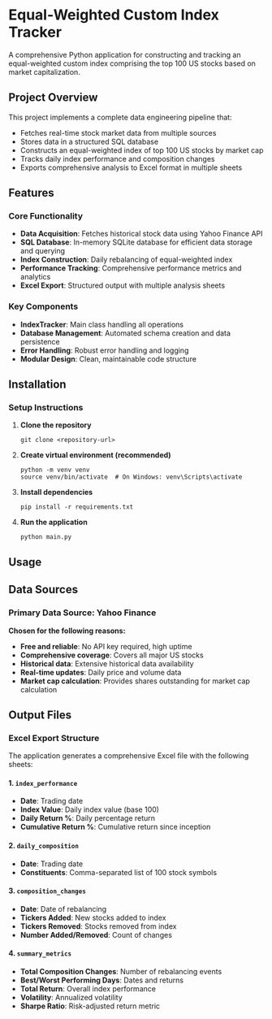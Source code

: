 # Equal-Weighted Custom Index Tracker

A comprehensive Python application for constructing and tracking an equal-weighted custom index comprising the top 100 US stocks based on market capitalization.

## Project Overview

This project implements a complete data engineering pipeline that:
- Fetches real-time stock market data from multiple sources
- Stores data in a structured SQL database
- Constructs an equal-weighted index of top 100 US stocks by market cap
- Tracks daily index performance and composition changes
- Exports comprehensive analysis to Excel format in multiple sheets

## Features

### Core Functionality
- **Data Acquisition**: Fetches historical stock data using Yahoo Finance API
- **SQL Database**: In-memory SQLite database for efficient data storage and querying
- **Index Construction**: Daily rebalancing of equal-weighted index
- **Performance Tracking**: Comprehensive performance metrics and analytics
- **Excel Export**: Structured output with multiple analysis sheets

### Key Components
- **IndexTracker**: Main class handling all operations
- **Database Management**: Automated schema creation and data persistence
- **Error Handling**: Robust error handling and logging
- **Modular Design**: Clean, maintainable code structure

## Installation

### Setup Instructions

1. **Clone the repository**
   ```
   git clone <repository-url>
   ```

2. **Create virtual environment (recommended)**
   ```
   python -m venv venv
   source venv/bin/activate  # On Windows: venv\Scripts\activate
   ```

3. **Install dependencies**
   ```
   pip install -r requirements.txt
   ```

4. **Run the application**
   ```
   python main.py
   ```

## Usage

## Data Sources

### Primary Data Source: Yahoo Finance
**Chosen for the following reasons:**
- **Free and reliable**: No API key required, high uptime
- **Comprehensive coverage**: Covers all major US stocks
- **Historical data**: Extensive historical data availability
- **Real-time updates**: Daily price and volume data
- **Market cap calculation**: Provides shares outstanding for market cap calculation

## Output Files

### Excel Export Structure

The application generates a comprehensive Excel file with the following sheets:

#### 1. `index_performance`
- **Date**: Trading date
- **Index Value**: Daily index value (base 100)
- **Daily Return %**: Daily percentage return
- **Cumulative Return %**: Cumulative return since inception

#### 2. `daily_composition`
- **Date**: Trading date
- **Constituents**: Comma-separated list of 100 stock symbols

#### 3. `composition_changes`
- **Date**: Date of rebalancing
- **Tickers Added**: New stocks added to index
- **Tickers Removed**: Stocks removed from index
- **Number Added/Removed**: Count of changes

#### 4. `summary_metrics`
- **Total Composition Changes**: Number of rebalancing events
- **Best/Worst Performing Days**: Dates and returns
- **Total Return**: Overall index performance
- **Volatility**: Annualized volatility
- **Sharpe Ratio**: Risk-adjusted return metric